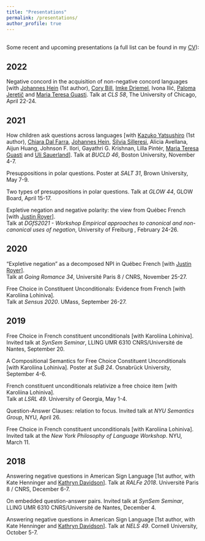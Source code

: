 ```yaml
---
title: "Presentations"
permalink: /presentations/
author_profile: true
---
```

\
Some recent and upcoming presentations (a full list can be found in my [CV](http://auroregonzalez.github.io/files/CV_sept2021.pdf)):

## 2022

Negative concord in the acquisition of non-negative concord languages [with [Johannes Hein](https://www.johannes-hein.de/index.html) (1st author), [Cory Bill](https://www.corybill.com/), [Imke Driemel](https://sites.google.com/site/imkedriemel/home), Ivona Ilić, [Paloma Jeretič](https://wp.nyu.edu/paloma/) and [Maria Teresa Guasti](https://www.unimib.it/maria-teresa-guasti). Talk at *CLS 58*, The University of Chicago, April 22-24.


## 2021

How children ask questions across languages [with [Kazuko Yatsushiro](https://www.leibniz-zas.de/en/people/details/yatsushiro-kazuko/kazuko-yatsushiro) (1st author), [Chiara Dal Farra](http://www.bilgroup.it/en/chiara-dal-farra-2/), [Johannes Hein](https://www.johannes-hein.de/index.html), [Silvia Silleresi](http://www.bilgroup.it/en/silvia-silleresi-2/), Alicia Avellana, Aijun Huang, Johnson F. Ilori, Gayathri G. Krishnan, Lilla Pintér, [Maria Teresa Guasti](https://www.unimib.it/maria-teresa-guasti) and [Uli Sauerland](https://www.leibniz-zas.de/en/people/details/sauerland-uli/uli-sauerland)]. Talk at *BUCLD 46*, Boston University, November 4-7.

Presuppositions in polar questions. Poster at *SALT 31*, Brown University, May 7-9.

Two types of presuppositions in polar questions. Talk at *GLOW 44*, GLOW Board, April 15-17.

Expletive negation and negative polarity: the view from Québec French [with [Justin Royer](http://justinroyer.lingspace.org/)].\
Talk at *DGfS2021 - Workshop Empirical approaches to canonical and non-canonical uses of negation*, University of Freiburg , February 24-26.

## 2020

“Expletive negation” as a decomposed NPI in Québec French [with [Justin Royer](http://justinroyer.lingspace.org/)].\
Talk at *Going Romance 34*, Université Paris 8 / CNRS, November 25-27.

Free Choice in Constituent Unconditionals: Evidence from French [with Karoliina Lohiniva].\
Talk at *Sensus 2020*. UMass, September 26-27.


## 2019

Free Choice in French constituent unconditionals [with Karoliina Lohiniva].\
Invited talk at *SynSem Seminar*, LLING UMR 6310 CNRS/Université de Nantes, September 20.

A Compositional Semantics for Free Choice Constituent Unconditionals [with Karoliina Lohiniva]. Poster at *SuB 24*. Osnabrück University, September 4-6.

French constituent unconditionals relativize a free choice item [with Karoliina Lohiniva].\
Talk at *LSRL 49*. University of Georgia, May 1-4.

Question-Answer Clauses: relation to focus. Invited talk at *NYU Semantics Group*, NYU, April 26.

Free Choice in French constituent unconditionals [with Karoliina Lohiniva].\
Invited talk at the *New York Philosophy of Language Workshop*. NYU, March 11.


## 2018

Answering negative questions in American Sign Language [1st author, with Kate Henninger and [Kathryn Davidson](https://scholar.harvard.edu/kathryndavidson/home)]. Talk at *RALFe 2018*. Université Paris 8 / CNRS, December 6-7.

On embedded question-answer pairs. Invited talk at *SynSem Seminar*, LLING UMR 6310 CNRS/Université de Nantes, December 4.

Answering negative questions in American Sign Language [1st author, with Kate Henninger and [Kathryn Davidson](https://scholar.harvard.edu/kathryndavidson/home)]. Talk at *NELS 49*. Cornell University, October 5-7.
